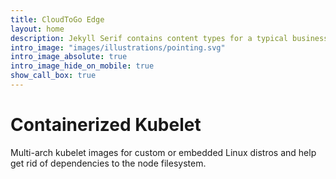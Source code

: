 ```yaml
---
title: CloudToGo Edge
layout: home
description: Jekyll Serif contains content types for a typical business website. The theme is fully responsive, blazing fast and artfully illustrated.
intro_image: "images/illustrations/pointing.svg"
intro_image_absolute: true
intro_image_hide_on_mobile: true
show_call_box: true
---
```


# Containerized Kubelet

Multi-arch kubelet images for custom or embedded Linux distros and help get rid of dependencies to the node filesystem.
